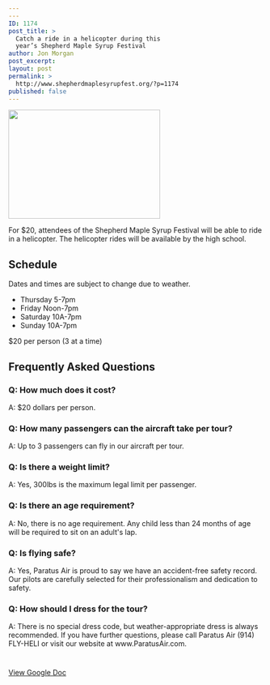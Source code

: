 ```yaml
---
---
ID: 1174
post_title: >
  Catch a ride in a helicopter during this
  year’s Shepherd Maple Syrup Festival
author: Jon Morgan
post_excerpt:
layout: post
permalink: >
  http://www.shepherdmaplesyrupfest.org/?p=1174
published: false
---
```

<img class="alignnone size-medium wp-image-1175" src="http://www.shepherdmaplesyrupfest.org/wp-content/uploads/2018/03/null-1-300x215.png" alt="" width="300" height="215" />

For $20, attendees of the Shepherd Maple Syrup Festival will be able to ride in a helicopter. The helicopter rides will be available by the high school.
<h2>Schedule</h2>
Dates and times are subject to change due to weather.
<ul>
 	<li>Thursday 5-7pm</li>
 	<li>Friday Noon-7pm</li>
 	<li>Saturday 10A-7pm</li>
 	<li>Sunday 10A-7pm</li>
</ul>
$20 per person (3 at a time)
<h2>Frequently Asked Questions</h2>
<h3>Q: How much does it cost?</h3>
A: $20 dollars per person.
<h3>Q: How many passengers can the aircraft take per tour?</h3>
A: Up to 3 passengers can fly in our aircraft per tour.
<h3>Q: Is there a weight limit?</h3>
A: Yes, 300lbs is the maximum legal limit per passenger.
<h3>Q: Is there an age requirement?</h3>
A: No, there is no age requirement. Any child less than 24 months of age will be required to sit on an adult's lap.
<h3>Q: Is flying safe?</h3>
A: Yes, Paratus Air is proud to say we have an accident-free safety record. Our pilots are carefully selected for their professionalism and dedication to safety.
<h3>Q: How should I dress for the tour?</h3>
A: There is no special dress code, but weather-appropriate dress is always recommended. If you have further questions, please call Paratus Air (914) FLY-HELI or visit our website at www.ParatusAir.com.

#

<a href="https://docs.google.com/document/d/1H0R0Y1W8KOd14QbYYULtmnfKERf8cd7s4RaMcG9WWbw/edit?usp=sharing">View Google Doc</a>